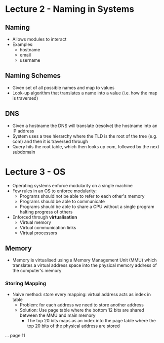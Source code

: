 # Lecture 2 - Naming in Systems

## Naming

- Allows modules to interact
- Examples:
  - hostname
  - email
  - username

## Naming Schemes

- Given set of all possible names and map to values
- Look-up algorithm that translates a name into a value (i.e. how the map is traversed)

## DNS

- Given a hostname the DNS will translate (resolve) the hostname into an IP address
- System uses a tree hierarchy where the TLD is the root of the tree (e.g. com) and then it is traversed through
- Query hits the root table, which then looks up com, followed by the next subdomain

# Lecture 3 - OS

- Operating systems enforce modularity on a single machine
- Few rules in an OS to enforce modularity:
  - Programs should not be able to refer to each other's memory
  - Programs should be able to communicate
  - Programs should be able to share a CPU without a single program halting progress of others
- Enforced through **virtualisation**
  - Virtual memory
  - Virtual communication links
  - Virtual processors

## Memory

- Memory is virtualised using a Memory Management Unit (MMU) which translates a virtual address space into the physical memory address of the computer's memory

### Storing Mapping

- Naive method: store every mapping: virtual address acts as index in table
  - Problem: for each address we need to store another address
  - Solution: Use page table where the bottom 12 bits are shared between the MMU and main memory
    - The top 20 bits maps as an index into the page table where the top 20 bits of the physical address are stored

... page 11
